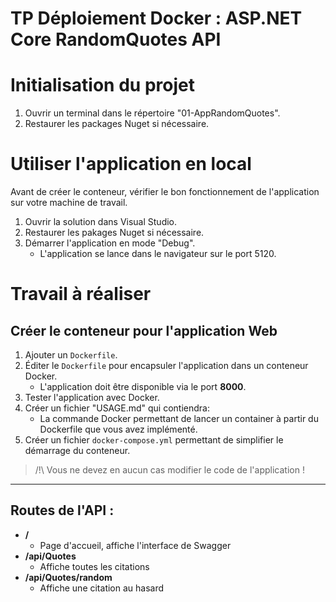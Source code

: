 # TP Déploiement Docker : ASP.NET Core RandomQuotes API

# Initialisation du projet

1. Ouvrir un terminal dans le répertoire "01-AppRandomQuotes".
2. Restaurer les packages Nuget si nécessaire.

# Utiliser l'application en local

Avant de créer le conteneur, vérifier le bon fonctionnement de l'application sur votre machine de travail.

1. Ouvrir la solution dans Visual Studio.
2. Restaurer les pakages Nuget si nécessaire.
3. Démarrer l'application en mode "Debug".
    - L'application se lance dans le navigateur sur le port 5120.

# Travail à réaliser

## Créer le conteneur pour l'application Web
 
1. Ajouter un `Dockerfile`.
2. Éditer le `Dockerfile` pour encapsuler l'application dans un conteneur Docker.
    - L'application doit être disponible via le port **8000**.
3. Tester l'application avec Docker.
4. Créer un fichier "USAGE.md" qui contiendra:
    - La commande Docker permettant de lancer un container à partir du Dockerfile que vous avez implémenté.
5. Créer un fichier `docker-compose.yml` permettant de simplifier le démarrage du conteneur.

> /!\ Vous ne devez en aucun cas modifier le code de l'application !

---

## Routes de l'API : 

- **/**
    - Page d'accueil, affiche l'interface de Swagger
- **/api/Quotes**
    - Affiche toutes les citations
- **/api/Quotes/random**
    - Affiche une citation au hasard
